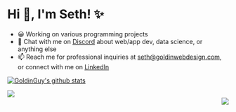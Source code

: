 # Hi 👋, I'm Seth! ✨

- 😀 Working on various programming projects 
- 💬 Chat with me on [Discord](https://discord.gg/gKYSMeJ) about web/app dev, data science, or anything else
- 📫 Reach me for professional inquiries at seth@goldinwebdesign.com, or connect with me on [LinkedIn](https://www.linkedin.com/in/seth-goldin-a3a46818b/)

<!-- <a href="https://www.linkedin.com/in/seth-goldin-a3a46818b/" target="blank"><img src="https://img.shields.io/badge/linkedin-%230077B5.svg?&style=for-the-badge&logo=linkedin&logoColor=white" /></a> -->

[![GoldinGuy's github stats](https://github-readme-stats.vercel.app/api?username=goldinguy&count_private=true&show_icons=true)](https://github.com/anuraghazra/github-readme-stats)

<a href="https://goldinwebdesign.com"><img align="left" src="https://github-readme-stats.vercel.app/api?username=GoldinGuy&theme=vue&show_icons=true" /></a>  
<a href="https://goldinwebdesign.com"><img align="right" src="https://github-readme-stats.vercel.app/api/top-langs/?username=GoldinGuy&layout=compact&theme=vue" /></a>  
